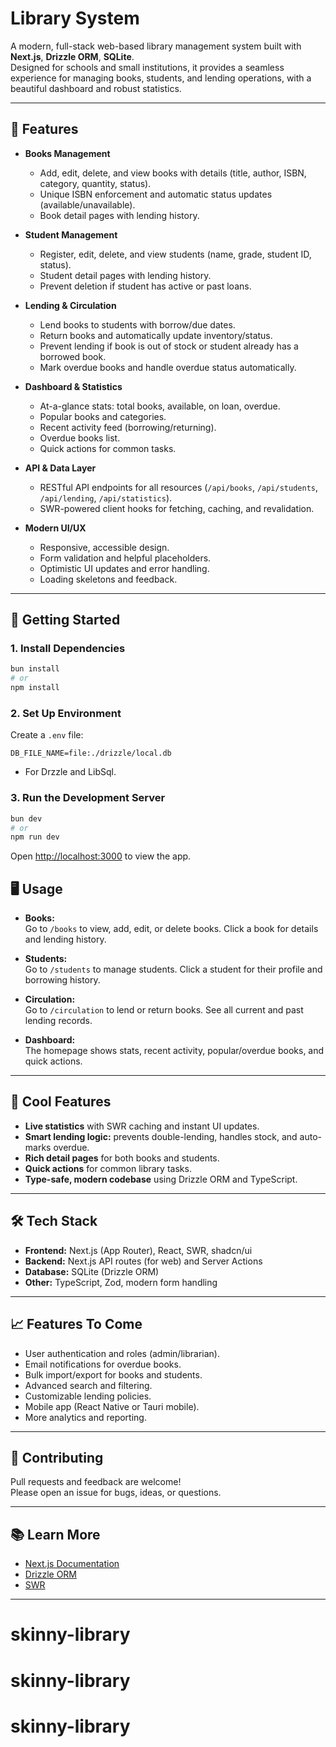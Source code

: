 # Library System

A modern, full-stack web-based library management system built with **Next.js**, **Drizzle ORM**, **SQLite**.  
Designed for schools and small institutions, it provides a seamless experience for managing books, students, and lending operations, with a beautiful dashboard and robust statistics.

---

## 🚀 Features

- **Books Management**

  - Add, edit, delete, and view books with details (title, author, ISBN, category, quantity, status).
  - Unique ISBN enforcement and automatic status updates (available/unavailable).
  - Book detail pages with lending history.

- **Student Management**

  - Register, edit, delete, and view students (name, grade, student ID, status).
  - Student detail pages with lending history.
  - Prevent deletion if student has active or past loans.

- **Lending & Circulation**

  - Lend books to students with borrow/due dates.
  - Return books and automatically update inventory/status.
  - Prevent lending if book is out of stock or student already has a borrowed book.
  - Mark overdue books and handle overdue status automatically.

- **Dashboard & Statistics**

  - At-a-glance stats: total books, available, on loan, overdue.
  - Popular books and categories.
  - Recent activity feed (borrowing/returning).
  - Overdue books list.
  - Quick actions for common tasks.

- **API & Data Layer**

  - RESTful API endpoints for all resources (`/api/books`, `/api/students`, `/api/lending`, `/api/statistics`).
  - SWR-powered client hooks for fetching, caching, and revalidation.

- **Modern UI/UX**

  - Responsive, accessible design.
  - Form validation and helpful placeholders.
  - Optimistic UI updates and error handling.
  - Loading skeletons and feedback.

---

## 🏁 Getting Started

### 1. Install Dependencies

```bash
bun install
# or
npm install
```

### 2. Set Up Environment

Create a `.env` file:

```env
DB_FILE_NAME=file:./drizzle/local.db
```

- For Drzzle and LibSql.

### 3. Run the Development Server

```bash
bun dev
# or
npm run dev
```

Open [http://localhost:3000](http://localhost:3000) to view the app.

## 🖥️ Usage

- **Books:**  
  Go to `/books` to view, add, edit, or delete books. Click a book for details and lending history.

- **Students:**  
  Go to `/students` to manage students. Click a student for their profile and borrowing history.

- **Circulation:**  
  Go to `/circulation` to lend or return books. See all current and past lending records.

- **Dashboard:**  
  The homepage shows stats, recent activity, popular/overdue books, and quick actions.

---

## 🌟 Cool Features

- **Live statistics** with SWR caching and instant UI updates.
- **Smart lending logic:** prevents double-lending, handles stock, and auto-marks overdue.
- **Rich detail pages** for both books and students.
- **Quick actions** for common library tasks.
- **Type-safe, modern codebase** using Drizzle ORM and TypeScript.

---

## 🛠️ Tech Stack

- **Frontend:** Next.js (App Router), React, SWR, shadcn/ui
- **Backend:** Next.js API routes (for web) and Server Actions
- **Database:** SQLite (Drizzle ORM)
- **Other:** TypeScript, Zod, modern form handling

---

## 📈 Features To Come

- User authentication and roles (admin/librarian).
- Email notifications for overdue books.
- Bulk import/export for books and students.
- Advanced search and filtering.
- Customizable lending policies.
- Mobile app (React Native or Tauri mobile).
- More analytics and reporting.

---

## 🤝 Contributing

Pull requests and feedback are welcome!  
Please open an issue for bugs, ideas, or questions.

---

## 📚 Learn More

- [Next.js Documentation](https://nextjs.org/docs)
- [Drizzle ORM](https://orm.drizzle.team/)
- [SWR](https://swr.vercel.app/)

---
# skinny-library
# skinny-library
# skinny-library
